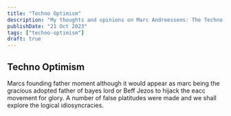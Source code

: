 ```yaml
---
title: "Techno Optimism"
description: "My thoughts and opinions on Marc Andreessens: The Techno-Optimist Manifesto"
publishDate: "21 Oct 2023"
tags: ["techno-optimism"]
draft: true 
---
```


## Techno Optimism

Marcs founding father moment although it would appear as marc being the gracious adopted father of bayes lord or Beff Jezos to hijack the eacc movement for glory. A number of false platitudes were made and we shall explore the logical idiosyncracies. 
